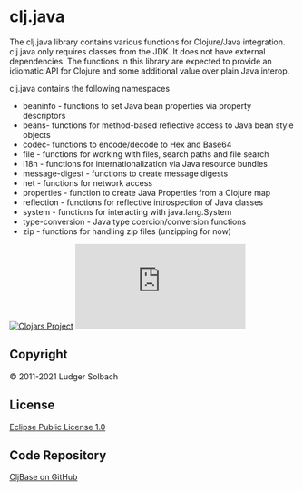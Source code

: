 clj.java
========
The clj.java library contains various functions for Clojure/Java integration.
clj.java only requires classes from the JDK. It does not have external dependencies.
The functions in this library are expected to provide an idiomatic API for Clojure and some additional value over plain Java interop.

clj.java contains the following namespaces
* beaninfo - functions to set Java bean properties via property descriptors
* beans- functions for method-based reflective access to Java bean style objects
* codec- functions to encode/decode to Hex and Base64
* file - functions for working with files, search paths and file search
* i18n - functions for internationalization via Java resource bundles
* message-digest - functions to create message digests
* net - functions for network access
* properties - function to create Java Properties from a Clojure map
* reflection - functions for reflective introspection of Java classes
* system - functions for interacting with java.lang.System
* type-conversion - Java type coercion/conversion functions
* zip - functions for handling zip files (unzipping for now)


[![Clojars Project](https://img.shields.io/clojars/v/org.soulspace.clj/clj.java.svg)](https://clojars.org/org.soulspace.clj/clj.java)
[![cljdoc badge](https://cljdoc.org/badge/org.soulspace.clj/clj.java)](https://cljdoc.org/d/org.soulspace.clj/clj.java)

Copyright
---------
© 2011-2021 Ludger Solbach

License
-------
[Eclipse Public License 1.0](http://www.eclipse.org/legal/epl-v10.html)

Code Repository
---------------
[CljBase on GitHub](https://github.com/soulspace-org/clj.java)
